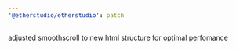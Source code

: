 ```yaml
---
'@etherstudio/etherstudio': patch
---
```


adjusted smoothscroll to new html structure for optimal perfomance
